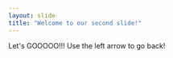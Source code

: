 ```yaml
---
layout: slide
title: "Welcome to our second slide!"
---
```

Let's GOOOOO!!!
Use the left arrow to go back!
